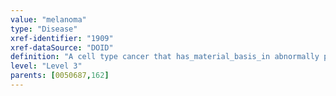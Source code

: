 ```yaml
---
value: "melanoma"
type: "Disease"
xref-identifier: "1909"
xref-dataSource: "DOID"
definition: "A cell type cancer that has_material_basis_in abnormally proliferating cells derives_from melanocytes which are found in skin, the bowel and the eye."
level: "Level 3"
parents: [0050687,162]
---
```

